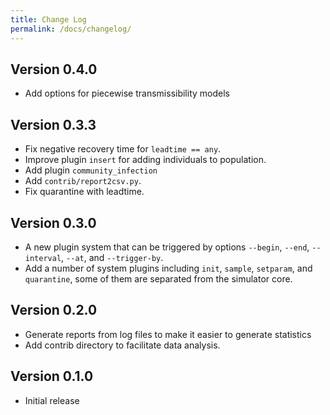 ```yaml
---
title: Change Log
permalink: /docs/changelog/
---
```


## Version 0.4.0

* Add options for piecewise transmissibility models

## Version 0.3.3

* Fix negative recovery time for `leadtime == any`.
* Improve plugin `insert` for adding individuals to population.
* Add plugin `community_infection`
* Add `contrib/report2csv.py`.
* Fix quarantine with leadtime.

## Version 0.3.0

* A new plugin system that can be triggered by options `--begin`, `--end`, `--interval`, `--at`, and `--trigger-by`.
* Add a number of system plugins including `init`, `sample`, `setparam`, and `quarantine`, some of them are separated from the simulator core.

## Version 0.2.0

* Generate reports from log files to make it easier to generate statistics
* Add contrib directory to facilitate data analysis.

## Version 0.1.0

* Initial release